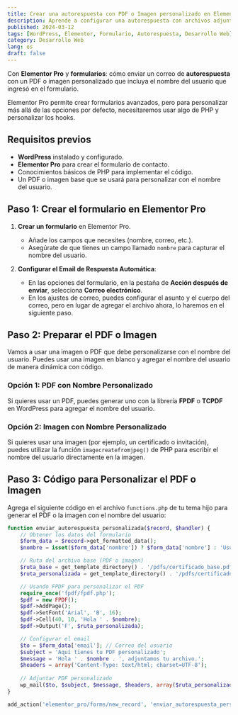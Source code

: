 ```yaml
---
title: Crear una autorespuesta con PDF o Imagen personalizado en Elementor Pro
description: Aprende a configurar una autorespuesta con archivos adjuntos personalizados en Elementor Pro.
published: 2024-03-12
tags: [WordPress, Elementor, Formulario, Autorespuesta, Desarrollo Web]
category: Desarrollo Web
lang: es
draft: false
---
```


Con **Elementor Pro** y **formularios**: cómo enviar un correo de **autorespuesta** con un PDF o imagen personalizado que incluya el nombre del usuario que ingresó en el formulario.

Elementor Pro permite crear formularios avanzados, pero para personalizar más allá de las opciones por defecto, necesitaremos usar algo de PHP y personalizar los hooks.

## Requisitos previos

- **WordPress** instalado y configurado.
- **Elementor Pro** para crear el formulario de contacto.
- Conocimientos básicos de PHP para implementar el código.
- Un PDF o imagen base que se usará para personalizar con el nombre del usuario.

## Paso 1: Crear el formulario en Elementor Pro

1. **Crear un formulario** en Elementor Pro.
   - Añade los campos que necesites (nombre, correo, etc.).
   - Asegúrate de que tienes un campo llamado `nombre` para capturar el nombre del usuario.

2. **Configurar el Email de Respuesta Automática**:
   - En las opciones del formulario, en la pestaña de **Acción después de enviar**, selecciona **Correo electrónico**.
   - En los ajustes de correo, puedes configurar el asunto y el cuerpo del correo, pero en lugar de agregar el archivo ahora, lo haremos en el siguiente paso.

## Paso 2: Preparar el PDF o Imagen

Vamos a usar una imagen o PDF que debe personalizarse con el nombre del usuario. Puedes usar una imagen en blanco y agregar el nombre del usuario de manera dinámica con código.

### Opción 1: PDF con Nombre Personalizado
Si quieres usar un PDF, puedes generar uno con la librería **FPDF** o **TCPDF** en WordPress para agregar el nombre del usuario.

### Opción 2: Imagen con Nombre Personalizado
Si quieres usar una imagen (por ejemplo, un certificado o invitación), puedes utilizar la función `imagecreatefromjpeg()` de PHP para escribir el nombre del usuario directamente en la imagen.

## Paso 3: Código para Personalizar el PDF o Imagen

Agrega el siguiente código en el archivo `functions.php` de tu tema hijo para generar el PDF o la imagen con el nombre del usuario:

```php
function enviar_autorespuesta_personalizada($record, $handler) {
    // Obtener los datos del formulario
    $form_data = $record->get_formatted_data();
    $nombre = isset($form_data['nombre']) ? $form_data['nombre'] : 'Usuario';

    // Ruta del archivo base (PDF o imagen)
    $ruta_base = get_template_directory() . '/pdfs/certificado_base.pdf'; // Cambia el path según corresponda
    $ruta_personalizada = get_template_directory() . '/pdfs/certificado_' . $nombre . '.pdf';

    // Usando FPDF para personalizar el PDF
    require_once('fpdf/fpdf.php');
    $pdf = new FPDF();
    $pdf->AddPage();
    $pdf->SetFont('Arial', 'B', 16);
    $pdf->Cell(40, 10, 'Hola ' . $nombre);
    $pdf->Output('F', $ruta_personalizada);

    // Configurar el email
    $to = $form_data['email']; // Correo del usuario
    $subject = 'Aquí tienes tu PDF personalizado';
    $message = 'Hola ' . $nombre . ', adjuntamos tu archivo.';
    $headers = array('Content-Type: text/html; charset=UTF-8');
    
    // Adjuntar PDF personalizado
    wp_mail($to, $subject, $message, $headers, array($ruta_personalizada));
}

add_action('elementor_pro/forms/new_record', 'enviar_autorespuesta_personalizada', 10, 2);